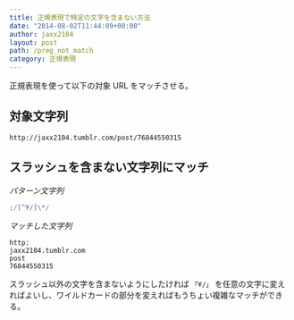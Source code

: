 ```yaml
---
title: 正規表現で特定の文字を含まない方法
date: "2014-08-02T11:44:09+00:00"
author: jaxx2104
layout: post
path: /preg_not_match
category: 正規表現
---
```


正規表現を使って以下の対象 URL をマッチさせる。

## 対象文字列

```
http://jaxx2104.tumblr.com/post/76844550315
```

## スラッシュを含まない文字列にマッチ

_パターン文字列_

```js
;/[^¥/]\*/
```

<!--more-->

_マッチした文字列_

```
http:
jaxx2104.tumblr.com
post
76844550315
```

スラッシュ以外の文字を含まないようにしたければ `「¥/」` を任意の文字に変えればよいし、ワイルドカードの部分を変えればもうちょい複雑なマッチができる。
